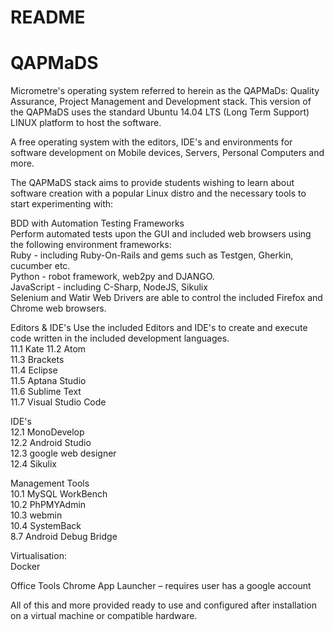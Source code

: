 # README 
 
# QAPMaDS 
Micrometre's operating system referred to herein as the QAPMaDs: Quality Assurance, Project Management and Development stack. 
This version of the QAPMaDS uses the standard Ubuntu 14.04 LTS (Long Term Support) LINUX platform to host the software. 

A free operating system with the editors, IDE's and environments for  
software development on Mobile devices, Servers, Personal Computers and more. 

The QAPMaDS stack aims to provide students wishing to learn about software creation with a popular 
Linux distro and the necessary tools to start experimenting with:

BDD with Automation Testing Frameworks  
Perform automated tests upon the GUI and included web browsers using the following environment frameworks:  
Ruby - including Ruby-On-Rails and gems such as Testgen, Gherkin, cucumber etc.  
Python - robot framework, web2py and DJANGO.  
JavaScript - including C-Sharp, NodeJS, Sikulix   
Selenium and Watir Web Drivers are able to control the included Firefox and Chrome web browsers. 
 
Editors & IDE's
Use the included Editors and IDE's to create and execute code written in the included development languages.  
11.1 Kate
11.2 Atom  
11.3 Brackets  
11.4 Eclipse  
11.5 Aptana Studio  
11.6 Sublime Text  
11.7 Visual Studio Code  

IDE's  
12.1 MonoDevelop  
12.2 Android Studio     
12.3 google web designer  
12.4 Sikulix   

Management Tools  
10.1 MySQL WorkBench  
10.2 PhPMYAdmin  
10.3 webmin     
10.4 SystemBack  
8.7 Android Debug Bridge       
 
Virtualisation:  
Docker 

Office Tools 
Chrome App Launcher – requires user has a google account  

All of this and more provided ready to use and configured after installation on a virtual machine or compatible hardware.
